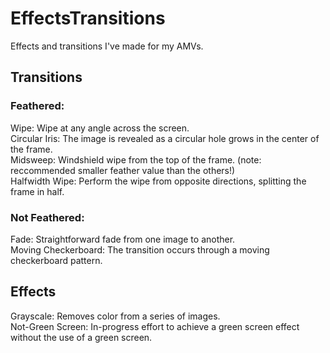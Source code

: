 # EffectsTransitions
Effects and transitions I've made for my AMVs.

## Transitions
### Feathered:
Wipe: Wipe at any angle across the screen.  
Circular Iris: The image is revealed as a circular hole grows in the center of the frame.  
Midsweep: Windshield wipe from the top of the frame. (note: reccommended smaller feather value than the others!)  
Halfwidth Wipe: Perform the wipe from opposite directions, splitting the frame in half.  

### Not Feathered:
Fade: Straightforward fade from one image to another.  
Moving Checkerboard: The transition occurs through a moving checkerboard pattern.  

## Effects
Grayscale: Removes color from a series of images.  
Not-Green Screen: In-progress effort to achieve a green screen effect without the use of a green screen.
